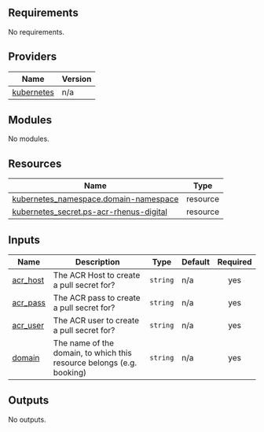 <!-- BEGIN_TF_DOCS -->
## Requirements

No requirements.

## Providers

| Name | Version |
|------|---------|
| <a name="provider_kubernetes"></a> [kubernetes](#provider\_kubernetes) | n/a |

## Modules

No modules.

## Resources

| Name | Type |
|------|------|
| [kubernetes_namespace.domain-namespace](https://registry.terraform.io/providers/hashicorp/kubernetes/latest/docs/resources/namespace) | resource |
| [kubernetes_secret.ps-acr-rhenus-digital](https://registry.terraform.io/providers/hashicorp/kubernetes/latest/docs/resources/secret) | resource |

## Inputs

| Name | Description | Type | Default | Required |
|------|-------------|------|---------|:--------:|
| <a name="input_acr_host"></a> [acr\_host](#input\_acr\_host) | The ACR Host to create a pull secret for? | `string` | n/a | yes |
| <a name="input_acr_pass"></a> [acr\_pass](#input\_acr\_pass) | The ACR pass to create a pull secret for? | `string` | n/a | yes |
| <a name="input_acr_user"></a> [acr\_user](#input\_acr\_user) | The ACR user to create a pull secret for? | `string` | n/a | yes |
| <a name="input_domain"></a> [domain](#input\_domain) | The name of the domain, to which this resource belongs (e.g. booking) | `string` | n/a | yes |

## Outputs

No outputs.
<!-- END_TF_DOCS -->